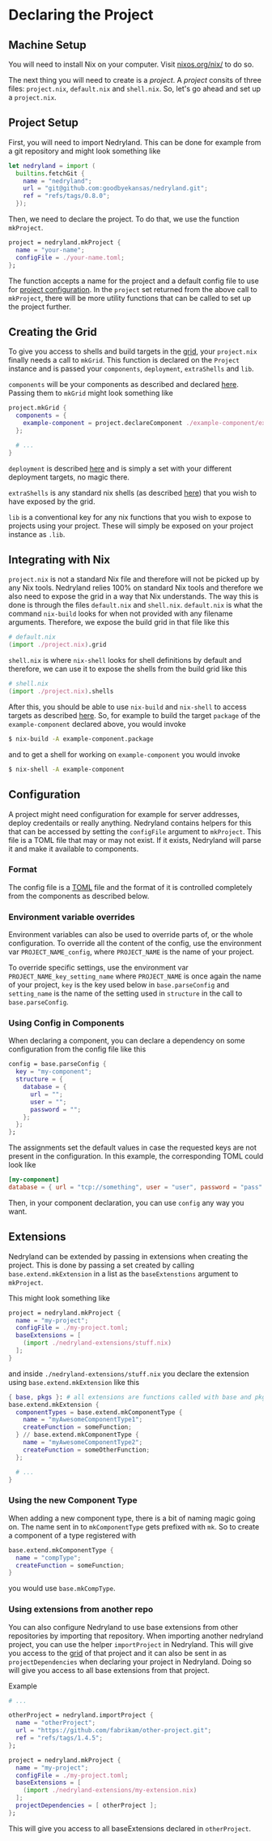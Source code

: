 # Declaring the Project

## Machine Setup
You will need to install Nix on your computer. Visit [nixos.org/nix/](https://nixos.org/nix/) to do so.

The next thing you will need to create is a _project_. A _project_ consits of three files:
`project.nix`, `default.nix` and `shell.nix`. So, let's go ahead and set up a `project.nix`.

## Project Setup

First, you will need to import Nedryland. This can be done for example from a git repository and
might look something like

```nix
let nedryland = import (
  builtins.fetchGit {
    name = "nedryland";
    url = "git@github.com:goodbyekansas/nedryland.git";
    ref = "refs/tags/0.8.0";
  });
```

Then, we need to declare the project. To do that, we use the function `mkProject`.

```nix
project = nedryland.mkProject {
  name = "your-name";
  configFile = ./your-name.toml;
};
```

The function accepts a name for the project and a default config file to use for [project
configuration](#configuration). In the `project` set returned from the above call to `mkProject`,
there will be more utility functions that can be called to set up the project further.

## Creating the Grid

To give you access to shells and build targets in the [grid](./concepts/grid.md), your `project.nix`
finally needs a call to `mkGrid`. This function is declared on the `Project` instance and is passed
your `components`, `deployment`, `extraShells` and `lib`.

`components` will be your components as described and declared [here](./components.md). Passing them
to `mkGrid` might look something like

```nix
project.mkGrid {
  components = {
    example-component = project.declareComponent ./example-component/example-component.nix {};
  };

  # ...
}
```

`deployment` is described [here](./deployment.md) and is simply a set with your different deployment
targets, no magic there.

`extraShells` is any standard nix shells (as described
[here](https://nixos.org/nix/manual/#sec-nix-shell)) that you wish to have exposed by the grid.

`lib` is a conventional key for any nix functions that you wish to expose to projects using your
project. These will simply be exposed on your project instance as `.lib`.

## Integrating with Nix

`project.nix` is not a standard Nix file and therefore will not be picked up by any Nix tools.
Nedryland relies 100% on standard Nix tools and therefore we also need to expose the grid in a way
that Nix understands. The way this is done is through the files `default.nix` and `shell.nix`.
`default.nix` is what the command `nix-build` looks for when not provided with any filename
arguments. Therefore, we expose the build grid in that file like this

```nix
# default.nix
(import ./project.nix).grid
```

`shell.nix` is where `nix-shell` looks for shell definitions by default and therefore, we can use it
to expose the shells from the build grid like this

```nix
# shell.nix
(import ./project.nix).shells
```

After this, you should be able to use `nix-build` and `nix-shell` to access targets as described
[here](./concepts/grid.md). So, for example to build the target `package` of the `example-component`
declared above, you would invoke

```sh
$ nix-build -A example-component.package
```

and to get a shell for working on `example-component` you would invoke

```sh
$ nix-shell -A example-component
```

## Configuration

A project might need configuration for example for server addresses, deploy credentails or really
anything. Nedryland contains helpers for this that can be accessed by setting the `configFile`
argument to `mkProject`. This file is a TOML file that may or may not exist. If it exists, Nedryland
will parse it and make it available to components.

### Format

The config file is a [TOML](https://github.com/toml-lang/toml) file and the format of it is
controlled completely from the components as described below.

### Environment variable overrides

Environment variables can also be used to override parts of, or the whole configuration. To override
all the content of the config, use the environment var `PROJECT_NAME_config`, where `PROJECT_NAME`
is the name of your project.

To override specific settings, use the environment var `PROJECT_NAME_key_setting_name` where
`PROJECT_NAME` is once again the name of your project, `key` is the key used below in
`base.parseConfig` and `setting_name` is the name of the setting used in `structure` in the call to
`base.parseConfig`.

### Using Config in Components

When declaring a component, you can declare a dependency on some configuration from the config file
like this

```nix
config = base.parseConfig {
  key = "my-component";
  structure = {
    database = {
      url = "";
      user = "";
      password = "";
    };
  };
};
```

The assignments set the default values in case the requested keys are not present in the
configuration. In this example, the corresponding TOML could look like

```toml
[my-component]
database = { url = "tcp://something", user = "user", password = "pass" }
```

Then, in your component declaration, you can use `config` any way you want.

## Extensions

Nedryland can be extended by passing in extensions when creating the project. This is done by
passing a set created by calling `base.extend.mkExtension` in a list as the `baseExtenstions`
argument to `mkProject`.

This might look something like

```nix
project = nedryland.mkProject {
  name = "my-project";
  configFile = ./my-project.toml;
  baseExtensions = [
    (import ./nedryland-extensions/stuff.nix)
  ];
}
```

and inside `./nedryland-extensions/stuff.nix` you declare the extension using
`base.extend.mkExtension` like this

```nix
{ base, pkgs }: # all extensions are functions called with base and pkgs
base.extend.mkExtension {
  componentTypes = base.extend.mkComponentType {
    name = "myAwesomeComponentType1";
    createFunction = someFunction;
  } // base.extend.mkComponentType {
    name = "myAwesomeComponentType2";
    createFunction = someOtherFunction;
  };

  # ...
}
```

### Using the new Component Type

When adding a new component type, there is a bit of naming magic going on. The name sent in to
`mkComponentType` gets prefixed with `mk`. So to create a component of a type registered with

```nix
base.extend.mkComponentType {
  name = "compType";
  createFunction = someFunction;
}
```

you would use `base.mkCompType`.

### Using extensions from another repo

You can also configure Nedryland to use base extensions from other repositories by importing that
repository. When importing another nedryland project, you can use the helper `importProject` in
Nedryland. This will give you access to the [grid](./concepts/grid.md) of that project and it can
also be sent in as `projectDependencies` when declaring your project in Nedryland. Doing so will
give you access to all base extensions from that project.

Example

```nix
# ...

otherProject = nedryland.importProject {
  name = "otherProject";
  url = "https://github.com/fabrikam/other-project.git";
  ref = "refs/tags/1.4.5";
};

project = nedryland.mkProject {
  name = "my-project";
  configFile = ./my-project.toml;
  baseExtensions = [
    (import ./nedryland-extensions/my-extension.nix)
  ];
  projectDependencies = [ otherProject ];
};
```

This will give you access to all baseExtensions declared in `otherProject`.
